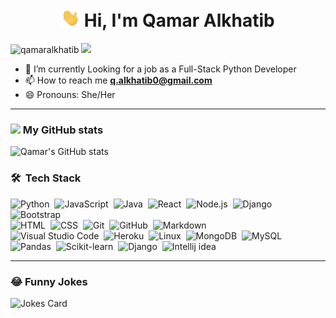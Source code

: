 
<h1 align="center"><img src="https://github.com/ABSphreak/ABSphreak/blob/master/gifs/Hi.gif?raw=true"width="30px"/> Hi, I'm Qamar Alkhatib</h1>


<p align="left"> <img src="https://komarev.com/ghpvc/?username=qamarAlkhatib&label=Profile%20views&color=CE3A3A&style=flat" alt="qamaralkhatib" /> <a href="https://www.linkedin.com/in/qamar-alkhatib-45bb321a3/"><img src="https://img.shields.io/badge/LinkedIn-0077B5?style=flat&logo=linkedin&logoColor=white"/> </a></p>

- 🌱 I’m currently Looking for a job as a Full-Stack Python Developer
- 📫 How to reach me **q.alkhatib0@gmail.com**
- 😄 Pronouns: She/Her
<hr>

### <img src="https://media.giphy.com/media/iY8CRBdQXODJSCERIr/giphy.gif" width="30px">&nbsp;My GitHub stats
<p align="left">

![Qamar's GitHub stats](https://github-readme-stats.vercel.app/api?username=QamarAlkhatib&theme=tokyonight&show_icons=true)  

### 🛠 &nbsp;Tech Stack
![Python](https://img.shields.io/badge/-Python-05122A?style=flat&logo=python)&nbsp;
![JavaScript](https://img.shields.io/badge/-JavaScript-05122A?style=flat&logo=javascript)&nbsp;
![Java](https://img.shields.io/badge/-Java-05122A?style=flat&logo=Java&logoColor=FFA518)&nbsp;
![React](https://img.shields.io/badge/-React-05122A?style=flat&logo=react)&nbsp;
![Node.js](https://img.shields.io/badge/-Node.js-05122A?style=flat&logo=node.js)&nbsp;
![Django](https://img.shields.io/badge/-Django-05122A?style=flat&logo=django&logoColor=092E20)&nbsp;
![Bootstrap](https://img.shields.io/badge/-Bootstrap-05122A?style=flat&logo=bootstrap&logoColor=563D7C)\
![HTML](https://img.shields.io/badge/-HTML-05122A?style=flat&logo=HTML5)&nbsp;
![CSS](https://img.shields.io/badge/-CSS-05122A?style=flat&logo=CSS3&logoColor=1572B6)&nbsp;
![Git](https://img.shields.io/badge/-Git-05122A?style=flat&logo=git)&nbsp;
![GitHub](https://img.shields.io/badge/-GitHub-05122A?style=flat&logo=github)&nbsp;
![Markdown](https://img.shields.io/badge/-Markdown-05122A?style=flat&logo=markdown)\
![Visual Studio Code](https://img.shields.io/badge/-Visual%20Studio%20Code-05122A?style=flat&logo=visual-studio-code&logoColor=007ACC)&nbsp;
![Heroku](https://shields.io/badge/-Heroku-05122A?style=flat&logo=heroku&logoColor=563D7C)&nbsp;
![Linux](https://shields.io/badge/-Linux-05122A?style=flat&logo=Linux&logoColor=blue)&nbsp;
![MongoDB](https://shields.io/badge/-mongodb-05122A?style=flat&logo=mongodb&logoColor=green)&nbsp;
![MySQL](https://shields.io/badge/-MySQL-05122A?style=flat&logo=mysql&logoColor=green)&nbsp;
![Pandas](https://shields.io/badge/-Pandas-05122A?style=flat&logo=pandas&logoColor=white)&nbsp;
![Scikit-learn](https://shields.io/badge/-scikitlearn-05122A?style=flat&logo=scikit-learn&logoColor=Yellow)&nbsp;
![Django](https://shields.io/badge/-Django-05122A?style=flat&logo=Django&logoColor=green)&nbsp;
![Intellij idea](https://shields.io/badge/-Intellij-05122A?style=flat&logo=Intellijidea&logoColor=563D7C)&nbsp;
<hr>

### 😂&nbsp;Funny Jokes
![Jokes Card](https://readme-jokes.vercel.app/api?theme=tokyonight)
